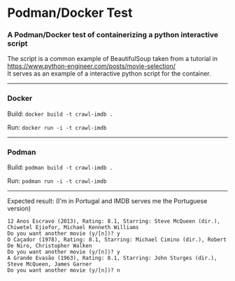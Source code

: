 # Podman/Docker Test
### A Podman/Docker test of containerizing a python interactive script

The script is a common example of BeautifulSoup taken from a tutorial in 
<br>
https://www.python-engineer.com/posts/movie-selection/ 
<br>
It serves as an example of a interactive python script for the container.


<hr>

### Docker

Build:
`docker build -t crawl-imdb .`

Run:
`docker run -i -t crawl-imdb`

<hr>

### Podman

Build:
`podman build -t crawl-imdb .`

Run:
`podman run -i -t crawl-imdb`

<hr>

Expected result:  (I'm in Portugal and IMDB serves me the Portuguese version)
```
12 Anos Escravo (2013), Rating: 8.1, Starring: Steve McQueen (dir.), Chiwetel Ejiofor, Michael Kenneth Williams
Do you want another movie (y/[n])? y
O Caçador (1978), Rating: 8.1, Starring: Michael Cimino (dir.), Robert De Niro, Christopher Walken
Do you want another movie (y/[n])? y
A Grande Evasão (1963), Rating: 8.1, Starring: John Sturges (dir.), Steve McQueen, James Garner
Do you want another movie (y/[n])? n
```
